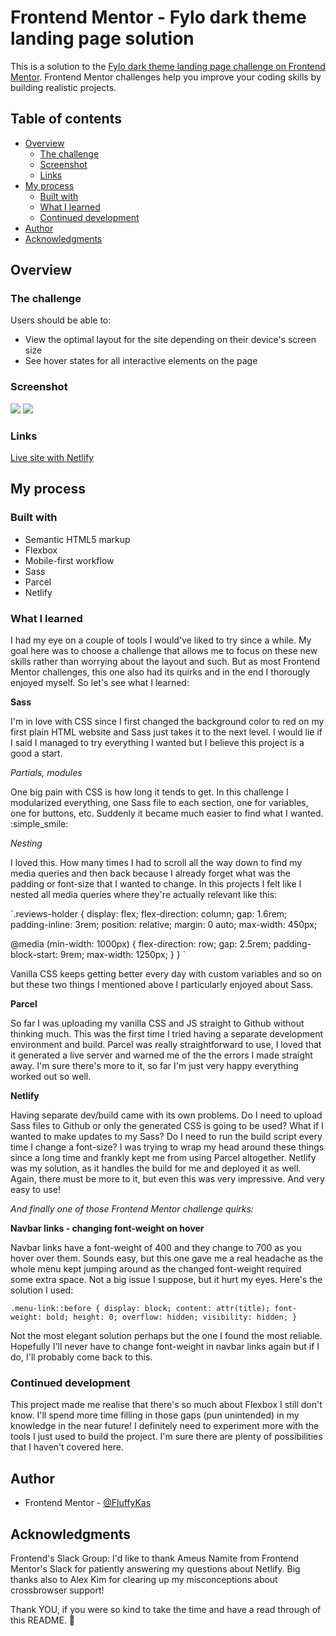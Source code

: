 # Frontend Mentor - Fylo dark theme landing page solution

This is a solution to the [Fylo dark theme landing page challenge on Frontend Mentor](https://www.frontendmentor.io/challenges/fylo-dark-theme-landing-page-5ca5f2d21e82137ec91a50fd). Frontend Mentor challenges help you improve your coding skills by building realistic projects. 


## Table of contents

- [Overview](#overview)
  - [The challenge](#the-challenge)
  - [Screenshot](#screenshot)
  - [Links](#links)
- [My process](#my-process)
  - [Built with](#built-with)
  - [What I learned](#what-i-learned)
  - [Continued development](#continued-development)
- [Author](#author)
- [Acknowledgments](#acknowledgments)

## Overview

### The challenge

Users should be able to:

- View the optimal layout for the site depending on their device's screen size
- See hover states for all interactive elements on the page

### Screenshot

![](./screenshots/fylo-dark-landing-page-desktop.jpg)
![](./screenshots/fylo-dark-landing-page-mobile.jpg)

### Links

[Live site with Netlify](https://fylo-dark-landing-page-kas.netlify.app)

## My process

### Built with

- Semantic HTML5 markup
- Flexbox
- Mobile-first workflow
- Sass
- Parcel
- Netlify

### What I learned

I had my eye on a couple of tools I would've liked to try since a while. My goal here was to choose a challenge that allows me to focus on these new skills rather than worrying about the layout and such. But as most Frontend Mentor challenges, this one also had its quirks and in the end I thorougly enjoyed myself. So let's see what I learned:

**Sass**

I'm in love with CSS since I first changed the background color to red on my first plain HTML website and Sass just takes it to the next level. I would lie if I said I managed to try everything I wanted but I believe this project is a good a start.

*Partials, modules*

One big pain with CSS is how long it tends to get. In this challenge I modularized everything, one Sass file to each section, one for variables, one for buttons, etc. Suddenly it became much easier to find what I wanted. :simple_smile:

*Nesting*

I loved this. How many times I had to scroll all the way down to find my media queries and then back because I already forget what was the padding or font-size that I wanted to change. In this projects I felt like I nested all media queries where they're actually relevant like this:

`.reviews-holder {
  display: flex;
  flex-direction: column;
  gap: 1.6rem;
  padding-inline: 3rem;
  position: relative;
  margin: 0 auto;
  max-width: 450px;

  @media (min-width: 1000px) {
    flex-direction: row;
    gap: 2.5rem;
    padding-block-start: 9rem;
    max-width: 1250px;
  }
}
`

Vanilla CSS keeps getting better every day with custom variables and so on but these two things I mentioned above I particularly enjoyed about Sass.

**Parcel**

So far I was uploading my vanilla CSS and JS straight to Github without thinking much. This was the first time I tried having a separate development environment and build. Parcel was really straightforward to use, I loved that it generated a live server and warned me of the the errors I made straight away. I'm sure there's more to it, so far I'm just very happy everything worked out so well.

**Netlify**

Having separate dev/build came with its own problems. Do I need to upload Sass files to Github or only the generated CSS is going to be used? What if I wanted to make updates to my Sass? Do I need to run the build script every time I change a font-size? I was trying to wrap my head around these things since a long time and frankly kept me from using Parcel altogether. Netlify was my solution, as it handles the build for me and deployed it as well. Again, there must be more to it, but even this was very impressive. And very easy to use!

*And finally one of those Frontend Mentor challenge quirks:*

**Navbar links - changing font-weight on hover**

Navbar links have a font-weight of 400 and they change to 700 as you hover over them. Sounds easy, but this one gave me a real headache as the whole menu kept jumping around as the changed font-weight required some extra space. Not a big issue I suppose, but it hurt my eyes. Here's the solution I used: 

`.menu-link::before {
  display: block;
  content: attr(title);
  font-weight: bold;
  height: 0;
  overflow: hidden;
  visibility: hidden;
}`

Not the most elegant solution perhaps but the one I found the most reliable. Hopefully I'll never have to change font-weight in navbar links again but if I do, I'll probably come back to this. 

### Continued development

This project made me realise that there's so much about Flexbox I still don't know. I'll spend more time filling in those gaps (pun unintended) in my knowledge in the near future!
I definitely need to experiment more with the tools I just used to build the project. I'm sure there are plenty of possibilities that I haven't covered here.

## Author

- Frontend Mentor - [@FluffyKas](https://www.frontendmentor.io/profile/FluffyKas)

## Acknowledgments

Frontend's Slack Group:
I'd like to thank Ameus Namite from Frontend Mentor's Slack for patiently answering my questions about Netlify.
Big thanks also to Alex Kim for clearing up my misconceptions about crossbrowser support!

Thank YOU, if you were so kind to take the time and have a read through of this README. :purple_heart: